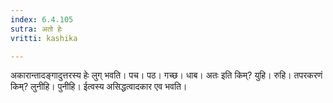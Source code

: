 ```yaml
---
index: 6.4.105
sutra: अतो हेः
vritti: kashika

---
```

अकारान्तादङ्गादुत्तरस्य हेः लुग् भवति। पच। पठ। गच्छ। धाब। अतः इति किम्? युहि। रुहि। तपरकरणं किम्? लुनीहि। पुनीहि। ईत्वस्य असिद्धत्वादकार एव भवति।